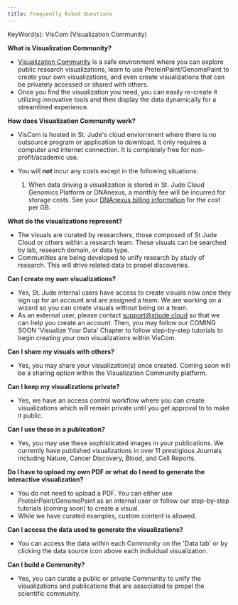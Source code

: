 ```yaml
---
title: Frequently Asked Questions
---
```

KeyWord(s): VisCom (Visualization Community)

**What is Visualization Community?**
* [Visualization Community](https://viz.stjude.cloud/) is a safe environment where you can explore public research visualizations, learn to use ProteinPaint/GenomePaint to create your own visualizations, and even create visualizations that can be privately accessed or shared with others. 
* Once you find the visualization you need, you can easily re-create it utilizing innovative tools and then display the data dynamically for a streamlined experience.

**How does Visualization Community work?**
* VisCom is hosted in St. Jude's cloud enviornment where there is no outsource program or application to download. It only requires a computer and internet connection. It is completely free for non-profit/academic use.

* You will ***not*** incur any costs except in the following situations:

   1) When data driving a visualization is stored in St. Jude Cloud Genomics Platform or DNAnexus, a monthly fee will be incurred for storage costs. See your [DNAnexus billing information](https://platform.dnanexus.com/profile/settings/billing) for the cost per GB.

**What do the visualizations represent?**
* The visuals are curated by researchers, those composed of St Jude Cloud or others within a research team. These visuals can be searched by lab, research domain, or data type. 
* Communities are being developed to unify research by study of research. This will drive related data to propel discoveries. 

**Can I create my own visualizations?**
* Yes, St. Jude internal users have access to create visuals now once they sign up for an account and are assigned a team. We are working on a wizard so you can create visuals without being on a team. 
* As an external user, please contact support@stjude.cloud so that we can help you create an account. Then, you may follow our COMING SOON 'Visualize Your Data' Chapter to follow step-by-step tutorials to begin creating your own visualizations within VisCom.

**Can I share my visuals with others?**
* Yes, you may share your visualization(s) once created. Coming soon will be a sharing option within the Visualization Community platform. 

**Can I keep my visualizations private?**
* Yes, we have an access control workflow where you can create visualizations which will remain private until you get approval to to make it public. 

**Can I use these in a publication?**
* Yes, you may use these sophisticated images in your publications. We currently have published visualizations in over 11 prestigious Journals including Nature, Cancer Discovery, Blood, and Cell Reports. 

**Do I have to upload my own PDF or what do I need to generate the interactive visualization?**
* You do not need to upload a PDF. You can either use ProteinPaint/GenomePaint as an internal user or follow our step-by-step tutorials (coming soon) to create a visual.
* While we have curated examples, custom content is allowed. 

**Can I access the data used to generate the visualizations?** 
* You can access the data within each Community on the 'Data tab' or by clicking the data source icon above each individual visualization.

**Can I build a Community?**
* Yes, you can curate a public or private Community to unify the visualizations and publications that are associated to propel the scientific community. 

